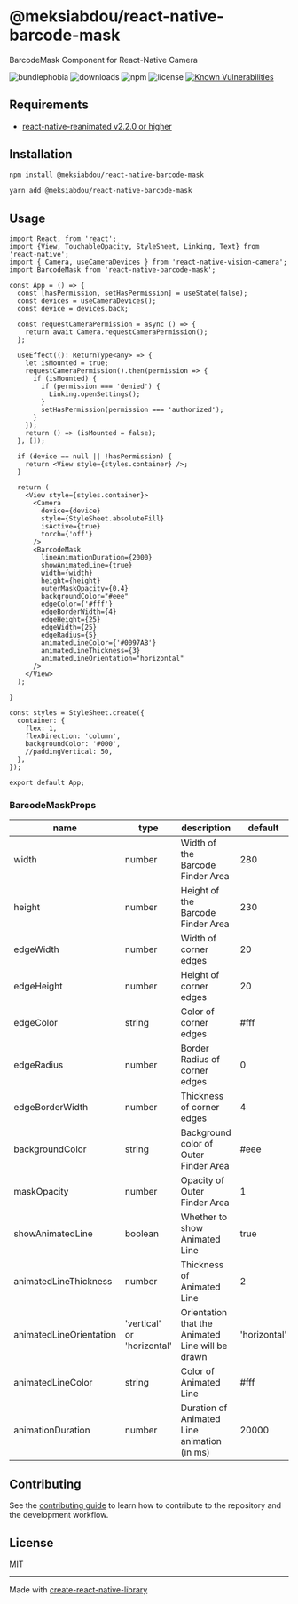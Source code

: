 # @meksiabdou/react-native-barcode-mask

BarcodeMask Component for React-Native Camera

![bundlephobia](https://badgen.net/bundlephobia/minzip/@meksiabdou/react-native-barcode-mask)
![downloads](https://badgen.net/npm/dt/@meksiabdou/react-native-barcode-mask)
![npm](https://badgen.net/npm/v/@meksiabdou/react-native-barcode-mask)
![license](https://badgen.net/github/license/meksiabdou/react-native-barcode-mask)
[![Known Vulnerabilities](https://snyk.io/test/github/meksiabdou/react-native-barcode-mask/badge.svg?targetFile=package.json)](https://snyk.io/test/github/meksiabdou/react-native-barcode-mask?targetFile=package.json)

## Requirements

- [react-native-reanimated v2.2.0 or higher](https://github.com/software-mansion/react-native-reanimated)

## Installation

```sh
npm install @meksiabdou/react-native-barcode-mask
```

```sh
yarn add @meksiabdou/react-native-barcode-mask
```

## Usage

```tsx
import React, from 'react';
import {View, TouchableOpacity, StyleSheet, Linking, Text} from 'react-native';
import { Camera, useCameraDevices } from 'react-native-vision-camera';
import BarcodeMask from 'react-native-barcode-mask';

const App = () => {
  const [hasPermission, setHasPermission] = useState(false);
  const devices = useCameraDevices();
  const device = devices.back;

  const requestCameraPermission = async () => {
    return await Camera.requestCameraPermission();
  };

  useEffect((): ReturnType<any> => {
    let isMounted = true;
    requestCameraPermission().then(permission => {
      if (isMounted) {
        if (permission === 'denied') {
          Linking.openSettings();
        }
        setHasPermission(permission === 'authorized');
      }
    });
    return () => (isMounted = false);
  }, []);

  if (device == null || !hasPermission) {
    return <View style={styles.container} />;
  }

  return (
    <View style={styles.container}>
      <Camera
        device={device}
        style={StyleSheet.absoluteFill}
        isActive={true}
        torch={'off'}
      />
      <BarcodeMask
        lineAnimationDuration={2000}
        showAnimatedLine={true}
        width={width}
        height={height}
        outerMaskOpacity={0.4}
        backgroundColor="#eee"
        edgeColor={'#fff'}
        edgeBorderWidth={4}
        edgeHeight={25}
        edgeWidth={25}
        edgeRadius={5}
        animatedLineColor={'#0097AB'}
        animatedLineThickness={3}
        animatedLineOrientation="horizontal"
      />
    </View>
  );

}

const styles = StyleSheet.create({
  container: {
    flex: 1,
    flexDirection: 'column',
    backgroundColor: '#000',
    //paddingVertical: 50,
  },
});

export default App;

```

### BarcodeMaskProps

| name             | type          | description                           | default |
| ---------------- | ------------- | ------------------------------------- | ------- |
| width            | number | Width of the Barcode Finder Area      | 280     |
| height           | number | Height of the Barcode Finder Area     | 230     |
| edgeWidth        | number | Width of corner edges                 | 20      |
| edgeHeight       | number | Height of corner edges                | 20      |
| edgeColor        | string        | Color of corner edges                 | #fff    |
| edgeRadius       | number        | Border Radius of corner edges         | 0       |
| edgeBorderWidth  | number | Thickness of corner edges             | 4       |
| backgroundColor  | string        | Background color of Outer Finder Area | #eee    |
| maskOpacity      | number        | Opacity of Outer Finder Area          | 1       |
| showAnimatedLine | boolean       | Whether to show Animated Line         | true    |
| animatedLineThickness | number | Thickness of Animated Line | 2 |
| animatedLineOrientation | 'vertical' or 'horizontal' | Orientation that the Animated Line will be drawn | 'horizontal' |
| animatedLineColor | string | Color of Animated Line | #fff |
| animationDuration | number | Duration of Animated Line animation (in ms) | 20000 |

## Contributing

See the [contributing guide](CONTRIBUTING.md) to learn how to contribute to the repository and the development workflow.

## License

MIT

---

Made with [create-react-native-library](https://github.com/callstack/react-native-builder-bob)
